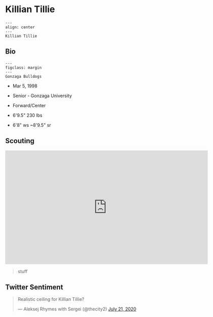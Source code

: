 Killian Tillie
===

```{figure} ../img/killian_tillie.jpg
---
align: center
---
Killian Tillie
```

## Bio
```{figure} ../img/gonzaga.png
---
figclass: margin
---
Gonzaga Bulldogs
```

- Mar 5, 1998

- Senior - Gonzaga University

- Forward/Center

- 6'9.5" 230 lbs

- 6'8" ws ~8'9.5" sr

## Scouting
<iframe width="640" height="360" src="https://www.youtube.com/embed/7JsvSA88jos" frameborder="0" allow="accelerometer; autoplay; encrypted-media; gyroscope; picture-in-picture" allowfullscreen></iframe>

>stuff

## Twitter Sentiment

<blockquote class="twitter-tweet"><p lang="en" dir="ltr">Realistic ceiling for Killian Tillie?</p>&mdash; Aleksej Rhymes with Sergei (@thecity2) <a href="https://twitter.com/thecity2/status/1285583157035560961?ref_src=twsrc%5Etfw">July 21, 2020</a></blockquote> <script async src="https://platform.twitter.com/widgets.js" charset="utf-8"></script>